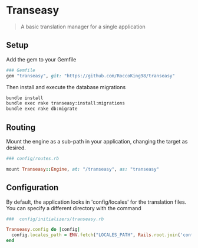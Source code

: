 # Transeasy
> A basic translation manager for a single application

## Setup

Add the gem to your Gemfile

```ruby
### Gemfile
gem "transeasy", git: "https://github.com/RoccoKing98/transeasy"
```

Then install and execute the database migrations

```sh
bundle install
bundle exec rake transeasy:install:migrations
bundle exec rake db:migrate
```

## Routing

Mount the engine as a sub-path in your application, changing the target as desired.

```ruby
### config/routes.rb

mount Transeasy::Engine, at: "/transeasy", as: "transeasy"
```
## Configuration

By default, the application looks in 'config/locales' for the translation files. You can specify a different directory with the command
```ruby
###  config/initializers/transeasy.rb

Transeasy.config do |config|
  config.locales_path = ENV.fetch("LOCALES_PATH", Rails.root.join('config', 'locales'))
end
```
